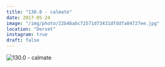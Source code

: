 ```yaml
---
title: "130.0 - calmate"
date: 2017-05-24
image: "/img/photo/22b46abc72571d73431dfddfa04727ee.jpg"
location: "Dorset"
instagram: true
draft: false
---
```


![130.0 - calmate](/img/photo/22b46abc72571d73431dfddfa04727ee.jpg)
